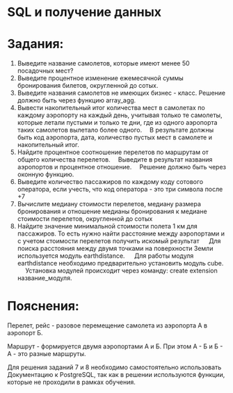 # SQL и получение данных

# Задания:
1. Выведите название самолетов, которые имеют менее 50 посадочных мест?
2. Выведите процентное изменение ежемесячной суммы бронирования билетов, округленной до сотых.
3. Выведите названия самолетов не имеющих бизнес - класс. Решение должно быть через функцию array_agg.
4. Вывести накопительный итог количества мест в самолетах по каждому аэропорту на каждый день, учитывая только те самолеты, которые летали пустыми и только те дни, где из одного аэропорта таких самолетов вылетало более одного.
 В результате должны быть код аэропорта, дата, количество пустых мест в самолете и накопительный итог.
5. Найдите процентное соотношение перелетов по маршрутам от общего количества перелетов.
 Выведите в результат названия аэропортов и процентное отношение.
 Решение должно быть через оконную функцию.
6. Выведите количество пассажиров по каждому коду сотового оператора, если учесть, что код оператора - это три символа после +7
7. Вычислите медиану стоимости перелетов, медиану размера бронирования и отношение медианы бронирования к медиане стоимости перелетов, округленной до сотых
8. Найдите значение минимальной стоимости полета 1 км для пассажиров. То есть нужно найти расстояние между аэропортами и с учетом стоимости перелетов получить искомый результат
  Для поиска расстояния между двумя точками на поверхности Земли используется модуль earthdistance.
  Для работы модуля earthdistance необходимо предварительно установить модуль cube.
  Установка модулей происходит через команду: create extension название_модуля.

# Пояснения:
Перелет, рейс - разовое перемещение самолета из аэропорта А в аэропорт Б.

Маршрут - формируется двумя аэропортами А и Б. При этом А - Б и Б - А - это разные маршруты.

Для решения заданий 7 и 8 необходимо самостоятельно использовать Документацию к PostgreSQL, так как в решении используются функции, которые не проходили в рамках обучения.
